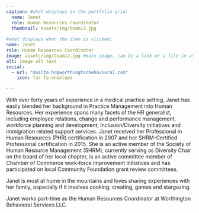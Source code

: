 ```yaml
---
caption: #what displays in the portfolio grid:
  name: Janet
  role: Human Resources Coordinator
  thumbnail: assets/img/team/2.jpg
  
#what displays when the item is clicked:
name: Janet
role: Human Resources Coordinator
image: assets/img/team/2.jpg #main image, can be a link or a file in assets/img/portfolio
alt: image alt text
social:
  - url: "mailto:hr@worthingtonbehavioral.com"
    icon: fas fa-envelope

---
```

With over forty years of experience in a medical practice setting, Janet has easily blended her background in Practice Management into Human Resources. Her experience spans many facets of the HR generalist, including employee relations, change and performance management, workforce planning and development, Inclusion/Diversity initiatives and immigration related support services. Janet received her Professional in Human Resources (PHR) certification in 2007 and her SHRM-Certified Professional certification in 2015. She is an active member of the Society of Human Resource Management (SHRM), currently serving as Diversity Chair on the board of her local chapter, is an active committee member of Chamber of Commerce work‐force improvement initiatives and has participated on local Community Foundation grant review committees. 

Janet is most at home in the mountains and loves sharing experiences with her family, especially if it involves cooking, creating, games and stargazing. 

Janet works part-time as the Human Resources Coordinator at Worthington Behavioral Services LLC. 
